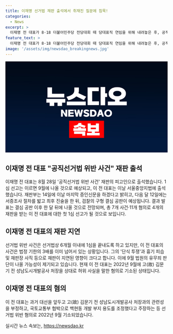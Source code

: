 ```yaml
---
title: 이재명 선거법 재판 출석에서 취재진 질문에 침묵!
categories:
  - News
excerpt: >
  이재명 전 대표가 8·18 더불어민주당 전당대회 때 당대표직 연임을 위해 내려놓은 후, 공직선거법 위반 사건으로 출석한 사실이 알려졌다. 이에 대한 1심 선고는 9월 예상되며, 이날 재판부는 다음 달 12일 기일에 최후 진술을 하고 결심 공판이 예상된다. 이에 이르면 9월 법원의 유무죄 판단이 나올 가능성이 제기되고, 이 전 대표에 대한 첫 1심 선고가 나올 수 있다. 일부 사건은 법정 기한을 이미 넘어섰으며, 재판이 지연된 영향으로 보인다. 2022년 9월 기소된 혐의 중에는 허위 사실 공표도 포함돼 있다.
feature_text: >
  이재명 전 대표가 8·18 더불어민주당 전당대회 때 당대표직 연임을 위해 내려놓은 후, 공직선거법 위반 사건으로 출석한 사실이 알려졌다. 이에 대한 1심 선고는 9월 예상되며, 이날 재판부는 다음 달 12일 기일에 최후 진술을 하고 결심 공판이 예상된다. 이에 이르면 9월 법원의 유무죄 판단이 나올 가능성이 제기되고, 이 전 대표에 대한 첫 1심 선고가 나올 수 있다. 일부 사건은 법정 기한을 이미 넘어섰으며, 재판이 지연된 영향으로 보인다. 2022년 9월 기소된 혐의 중에는 허위 사실 공표도 포함돼 있다.
image: '/assets/img/newsdao_breakingnews.jpg'
---
```


<p><img src="/assets/img/newsdao_breakingnews.jpg" alt="implanttips 속보" /></p>

<h2 data-ke-size="size26">이재명 전 대표 "공직선거법 위반 사건" 재판 출석</h2>

<p data-ke-size="size16">이재명 전 대표는 8월 28일 '공직선거법 위반 사건' 재판의 피고인으로 출석했습니다. 1심 선고는 이르면 9월에 나올 것으로 예상되고, 이 전 대표는 이날 서울중앙지법에 출석했습니다. 재판부는 14일에 이날 마지막 증인신문을 하겠다고 밝히고, 다음 달 12일에는 서증조사 절차를 밟고 최후 진술을 한 뒤, 검찰의 구형 결심 공판이 예상됩니다. 결과 발표는 결심 공판 이후 한 달 뒤에 나올 것으로 전망되며, 총 7개 사건·11개 혐의로 4개의 재판을 받는 이 전 대표에 대한 첫 1심 선고가 될 것으로 보입니다.</p>

<h2 data-ke-size="size26">이재명 전 대표의 재판 지연</h2>

<p data-ke-size="size16">선거법 위반 사건은 선거법상 6개월 이내에 1심을 끝내도록 하고 있지만, 이 전 대표의 사건은 법정 기한의 3배를 이미 넘어서 있는 상황입니다. 그의 '단식 투쟁'과 흉기 피습 및 재판장 사직 등으로 재판이 지연된 영향이 크다고 합니다. 이에 9월 법원의 유무죄 판단이 나올 가능성이 제기되고 있습니다. 현재 이 전 대표는 2022년 9월에 고(故) 김문기 전 성남도시개발공사 처장을 상대로 허위 사실을 말한 혐의로 기소된 상태입니다.</p>

<h2 data-ke-size="size26">이재명 전 대표의 혐의</h2>

<p data-ke-size="size16">이 전 대표는 과거 대선을 앞두고 고(故) 김문기 전 성남도시개발공사 처장과의 관련성을 부정하고, 국토교통부 협박으로 백현동 개발 부지 용도를 조정했다고 주장하는 등 선거법 위반 혐의로 2022년 9월 기소되었습니다.</p>
실시간 뉴스 속보는, <a href="https://newsdao.kr" rel="dofollow">https://newsdao.kr</a>


